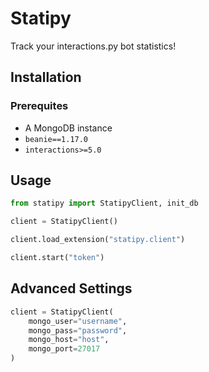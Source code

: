 # Statipy

Track your interactions.py bot statistics!

## Installation

### Prerequites

- A MongoDB instance
- `beanie==1.17.0`
- `interactions>=5.0`

## Usage

```py
from statipy import StatipyClient, init_db

client = StatipyClient()

client.load_extension("statipy.client")

client.start("token")
```

## Advanced Settings

```py
client = StatipyClient(
    mongo_user="username",
    mongo_pass="password",
    mongo_host="host",
    mongo_port=27017
)
```
